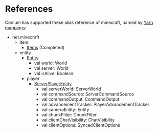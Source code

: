 # References
Conium has supported these alias reference of minecraft, named by [Yarn mappings](https://github.com/FabricMC/yarn):

+ net.minecraft
  + item 
    + [Items](https://mappings.dev/1.21.4/net/minecraft/world/item/Items.html) (Completed)
  + entity
    + [Entity](https://mappings.dev/1.21.4/net/minecraft/world/entity/Entity.html)
      + val world: World
      + val server: World
      + val isAlive: Boolean
    + player
      + [ServerPlayerEntity](https://mappings.dev/1.21.4/net/minecraft/server/level/ServerPlayer.html)
        + val serverWorld: ServerWorld 
        + val commandSource: ServerCommandSource
        + val commandOutput: CommandOutput
        + val advancementTracker: PlayerAdvancementTracker
        + val cameraEntity: Entity
        + val chunkFilter: ChunkFilter
        + val clientChatVisibility: ChatVisibility
        + val clientOptions: SyncedClientOptions